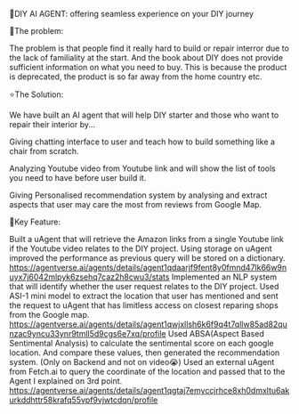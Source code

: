 👷DIY AI AGENT: offering seamless experience on your DIY journey

🚨The problem:

The problem is that people find it really hard to build or repair interror due to the lack of familiality at the start. And the book about DIY does not provide sufficient information on what you need to buy. This is because the product is deprecated, the product is so far away from the home country etc.

⭐️The Solution:

We have built an AI agent that will help DIY starter and those who want to repair their interior by...

Giving chatting interface to user and teach how to build something like a chair from scratch.

Analyzing Youtube video from Youtube link and will show the list of tools you need to have before user build it.

Giving Personalised recommendation system by analysing and extract aspects that user may care the most from reviews from Google Map.

👀Key Feature:

Built a uAgent that will retrieve the Amazon links from a single Youtube link if the Youtube video relates to the DIY project. Using storage on uAgent improved the performance as previous query will be stored on a dictionary. https://agentverse.ai/agents/details/agent1qdaarjf9fent8y0fmnd47lk66w9nuyx7j6042mlpyk6zsehq7caz2h8cwu3/stats
Implemented an NLP system that will identify whether the user request relates to the DIY project.
Used ASI-1 mini model to extract the location that user has mentioned and sent the request to uAgent that has limitless access on closest reparing shops from the Google map. https://agentverse.ai/agents/details/agent1qwjxllsh6k6f9q4t7qllw85ad82qunzac9yncu33ynr9tmll5d9cgs6e7xq/profile
Used ABSA(Aspect Based Sentimental Analysis) to calculate the sentimental score on each google location. And compare these values, then generated the recommendation system. (Only on Backend and not on video😭)
Used an external uAgent from Fetch.ai to query the coordinate of the location and passed that to the Agent I explained on 3rd point. https://agentverse.ai/agents/details/agent1qgtaj7emyccjrhce8xh0dmxltu6akurkddhttr58krafq55vpf9vjwtcdqn/profile
